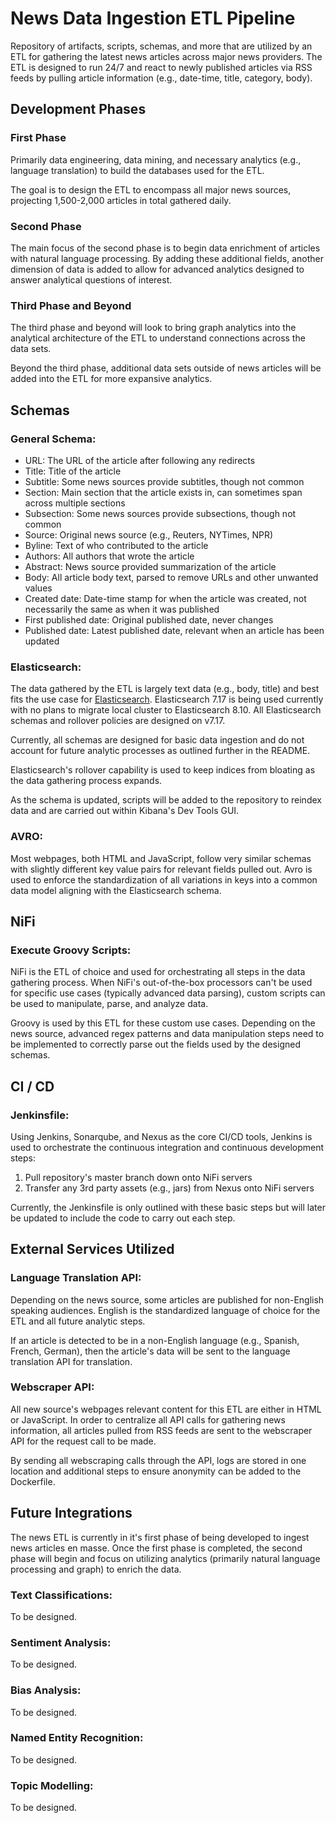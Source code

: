

# News Data Ingestion ETL Pipeline
Repository of artifacts, scripts, schemas, and more that are utilized by an ETL for gathering the latest news articles across major news providers.  The ETL is designed to run 24/7 and react to newly published articles via RSS feeds by pulling article information (e.g., date-time, title, category, body).

## Development Phases
### First Phase
Primarily data engineering, data mining, and necessary analytics (e.g., language translation) to build the databases used for the ETL.  

The goal is to design the ETL to encompass all major news sources, projecting 1,500-2,000 articles in total gathered daily. 

### Second Phase
The main focus of the second phase is to begin data enrichment of articles with natural language processing.  By adding these additional fields, another dimension of data is added to allow for advanced analytics designed to answer analytical questions of interest. 

### Third Phase and Beyond
The third phase and beyond will look to bring graph analytics into the analytical architecture of the ETL to understand connections across the data sets.  

Beyond the third phase, additional data sets outside of news articles will be added into the ETL for more expansive analytics.

## Schemas

### General Schema:
- URL: The URL of the article after following any redirects
- Title: Title of the article
- Subtitle: Some news sources provide subtitles, though not common
- Section: Main section that the article exists in, can sometimes span across multiple sections
- Subsection: Some news sources provide subsections, though not common
- Source: Original news source (e.g., Reuters, NYTimes, NPR)
- Byline: Text of who contributed to the article
- Authors: All authors that wrote the article
- Abstract: News source provided summarization of the article
- Body: All article body text, parsed to remove URLs and other unwanted values
- Created date: Date-time stamp for when the article was created, not necessarily the same as when it was published
- First published date: Original published date, never changes
- Published date: Latest published date, relevant when an article has been updated

### Elasticsearch:
The data gathered by the ETL is largely text data (e.g., body, title) and best fits the use case for <a href="https://www.elastic.co/">Elasticsearch</a>.  Elasticsearch 7.17 is being used currently with no plans to migrate local cluster to Elasticsearch 8.10.  All Elasticsearch schemas and rollover policies are designed on v7.17.

Currently, all schemas are designed for basic data ingestion and do not account for future analytic processes as outlined further in the README.  

Elasticsearch's rollover capability is used to keep indices from bloating as the data gathering process expands.

As the schema is updated, scripts will be added to the repository to reindex data and are carried out within Kibana's Dev Tools GUI.

### AVRO:
Most webpages, both HTML and JavaScript, follow very similar schemas with slightly different key value pairs for relevant fields pulled out.  Avro is used to enforce the standardization of all variations in keys into a common data model aligning with the Elasticsearch schema. 

## NiFi
### Execute Groovy Scripts:
NiFi is the ETL of choice and used for orchestrating all steps in the data gathering process. When NiFi's out-of-the-box processors can't be used for specific use cases (typically advanced data parsing), custom scripts can be used to manipulate, parse, and analyze data.

Groovy is used by this ETL for these custom use cases. Depending on the news source, advanced regex patterns and data manipulation steps need to be implemented to correctly parse out the fields used by the designed schemas. 

## CI / CD
### Jenkinsfile:

Using Jenkins, Sonarqube, and Nexus as the core CI/CD tools, Jenkins is used to orchestrate the continuous integration and continuous development steps:

1. Pull repository's master branch down onto NiFi servers
2. Transfer any 3rd party assets (e.g., jars) from Nexus onto NiFi servers

Currently, the Jenkinsfile is only outlined with these basic steps but will later be updated to include the code to carry out each step.

## External Services Utilized
### Language Translation API:
Depending on the news source, some articles are published for non-English speaking audiences.  English is the standardized language of choice for the ETL and all future analytic steps.

If an article is detected to be in a non-English language (e.g., Spanish, French, German), then the article's data will be sent to the language translation API for translation. 

### Webscraper API:
All new source's webpages relevant content for this ETL are either in HTML or JavaScript.  In order to centralize all API calls for gathering news information, all articles pulled from RSS feeds are sent to the webscraper API for the request call to be made.

By sending all webscraping calls through the API, logs are stored in one location and additional steps to ensure anonymity can be added to the Dockerfile.

## Future Integrations
The news ETL is currently in it's first phase of being developed to ingest news articles en masse. Once the first phase is completed, the second phase will begin and focus on utilizing analytics (primarily natural language processing and graph) to enrich the data.

### Text Classifications:
To be designed.

### Sentiment Analysis:
To be designed.

### Bias Analysis:
To be designed.

### Named Entity Recognition:
To be designed.

### Topic Modelling: 
To be designed.
